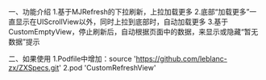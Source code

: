 一、功能介绍
1.基于MJRefresh的下拉刷新，上拉加载更多
2.底部“加载更多”一直显示在UIScrollView以外，同时上拉到底部时，自动加载更多
3.基于CustomEmptyView，停止刷新后，自动根据页面中的数据，来显示或隐藏“暂无数据”提示

二、如果使用
1.Podfile中增加：source 'https://github.com/leblanc-zx/ZXSpecs.git'
2.pod 'CustomRefreshView'
